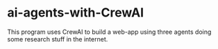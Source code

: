 # ai-agents-with-CrewAI
This program uses CrewAI to build a web-app using three agents doing some research stuff in the internet.
